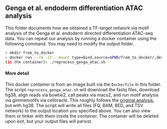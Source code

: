 ## Genga et al. endoderm differentiation ATAC analysis

This folder documents how we obtained a TF-target network via motif analysis of the Genga et al. endoderm directed differentiation ATAC-seq data. You can repeat our analysis by running a docker container using the following command. You may need to modify the output folder.

```sh
> mkdir from_to_docker
> docker run --rm -it --mount type=bind,source=$PWD/from_to_docker/,destination=/from_to_docker/ ekernf01/genga_endoderm_reanalysis_2024 
(in the container)> ./reprocess_genga_atac.sh
```

#### More detail 

This docker container is from an image built via the `Dockerfile` in this folder. The script `reprocess_genga_atac.sh` will download the fastq files, download hg38, align reads via bowtie2, call peaks via macs2, and run motif analysis via gimmemotifs via celloracle. This roughly follows the [original analysis](https://www.ncbi.nlm.nih.gov/geo/query/acc.cgi?acc=GSM3630246), but with hg38. The script will write all files (FQ, BAM, BED, and TSV network) to the output location you specified above. You can also view them or tinker with them inside the container. The container will be deleted upon exit, but your output files will persist.